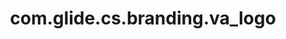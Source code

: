 ---
weight: 135
layout: page
title: com.glide.cs.branding.va_logo
description: ""
value: "735f7f1c73203300e985658b4cf6a78b.iix"
---